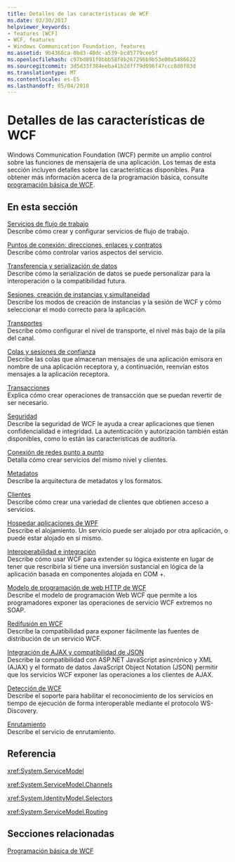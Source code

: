 ```yaml
---
title: Detalles de las características de WCF
ms.date: 03/30/2017
helpviewer_keywords:
- features [WCF]
- WCF, features
- Windows Communication Foundation, features
ms.assetid: 9b4368ca-0bd3-40dc-a539-bcd5779cee5f
ms.openlocfilehash: c97bd891f0bbb58f8b267296b9b53e00a5486622
ms.sourcegitcommit: 3d5d33f384eeba41b2dff79d096f47ccc8d8f03d
ms.translationtype: MT
ms.contentlocale: es-ES
ms.lasthandoff: 05/04/2018
---
```

# <a name="wcf-feature-details"></a>Detalles de las características de WCF
Windows Communication Foundation (WCF) permite un amplio control sobre las funciones de mensajería de una aplicación. Los temas de esta sección incluyen detalles sobre las características disponibles. Para obtener más información acerca de la programación básica, consulte [programación básica de WCF](../../../../docs/framework/wcf/basic-wcf-programming.md).  
  
## <a name="in-this-section"></a>En esta sección  
 [Servicios de flujo de trabajo](../../../../docs/framework/wcf/feature-details/workflow-services.md)  
 Describe cómo crear y configurar servicios de flujo de trabajo.  
  
 [Puntos de conexión: direcciones, enlaces y contratos](../../../../docs/framework/wcf/feature-details/endpoints-addresses-bindings-and-contracts.md)  
 Describe cómo controlar varios aspectos del servicio.  
  
 [Transferencia y serialización de datos](../../../../docs/framework/wcf/feature-details/data-transfer-and-serialization.md)  
 Describe cómo la serialización de datos se puede personalizar para la interoperación o la compatibilidad futura.  
  
 [Sesiones, creación de instancias y simultaneidad](../../../../docs/framework/wcf/feature-details/sessions-instancing-and-concurrency.md)  
 Describe los modos de creación de instancias y la sesión de WCF y cómo seleccionar el modo correcto para la aplicación.  
  
 [Transportes](../../../../docs/framework/wcf/feature-details/transports.md)  
 Describe cómo configurar el nivel de transporte, el nivel más bajo de la pila del canal.  
  
 [Colas y sesiones de confianza](../../../../docs/framework/wcf/feature-details/queues-and-reliable-sessions.md)  
 Describe las colas que almacenan mensajes de una aplicación emisora en nombre de una aplicación receptora y, a continuación, reenvían estos mensajes a la aplicación receptora.  
  
 [Transacciones](../../../../docs/framework/wcf/feature-details/transactions-in-wcf.md)  
 Explica cómo crear operaciones de transacción que se puedan revertir de ser necesario.  
  
 [Seguridad](../../../../docs/framework/wcf/feature-details/security.md)  
 Describe la seguridad de WCF le ayuda a crear aplicaciones que tienen confidencialidad e integridad. La autenticación y autorización también están disponibles, como lo están las características de auditoría.  
  
 [Conexión de redes punto a punto](../../../../docs/framework/wcf/feature-details/peer-to-peer-networking.md)  
 Detalla cómo crear servicios del mismo nivel y clientes.  
  
 [Metadatos](../../../../docs/framework/wcf/feature-details/metadata.md)  
 Describe la arquitectura de metadatos y los formatos.  
  
 [Clientes](../../../../docs/framework/wcf/feature-details/clients.md)  
 Describe cómo crear una variedad de clientes que obtienen acceso a servicios.  
  
 [Hospedar aplicaciones de WPF](../../../../docs/framework/wcf/feature-details/hosting.md)  
 Describe el alojamiento. Un servicio puede ser alojado por otra aplicación, o puede estar alojado en sí mismo.  
  
 [Interoperabilidad e integración](../../../../docs/framework/wcf/feature-details/interoperability-and-integration.md)  
 Describe cómo usar WCF para extender su lógica existente en lugar de tener que rescribirla si tiene una inversión sustancial en lógica de la aplicación basada en componentes alojada en COM +.  
  
 [Modelo de programación de web HTTP de WCF](../../../../docs/framework/wcf/feature-details/wcf-web-http-programming-model.md)  
 Describe el modelo de programación Web WCF que permite a los programadores exponer las operaciones de servicio WCF extremos no SOAP.  
  
 [Redifusión en WCF](../../../../docs/framework/wcf/feature-details/wcf-syndication.md)  
 Describe la compatibilidad para exponer fácilmente las fuentes de distribución de un servicio WCF.  
  
 [Integración de AJAX y compatibilidad de JSON](../../../../docs/framework/wcf/feature-details/ajax-integration-and-json-support.md)  
 Describe la compatibilidad con ASP.NET JavaScript asincrónico y XML (AJAX) y el formato de datos JavaScript Object Notation (JSON) permitir que los servicios WCF exponer las operaciones a los clientes de AJAX.  
  
 [Detección de WCF](../../../../docs/framework/wcf/feature-details/wcf-discovery.md)  
 Describe el soporte para habilitar el reconocimiento de los servicios en tiempo de ejecución de forma interoperable mediante el protocolo WS-Discovery.  
  
 [Enrutamiento](../../../../docs/framework/wcf/feature-details/routing.md)  
 Describe el servicio de enrutamiento.  
  
## <a name="reference"></a>Referencia  
 <xref:System.ServiceModel>  
  
 <xref:System.ServiceModel.Channels>  
  
 <xref:System.IdentityModel.Selectors>  
  
 <xref:System.ServiceModel.Routing>  
  
## <a name="related-sections"></a>Secciones relacionadas  
 [Programación básica de WCF](../../../../docs/framework/wcf/basic-wcf-programming.md)
